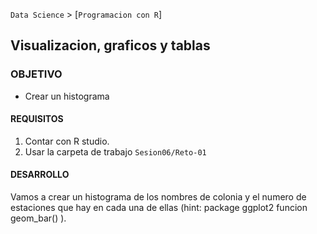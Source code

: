 `Data Science` > [`Programacion con R`]
## Visualizacion, graficos y tablas

### OBJETIVO
- Crear un histograma

#### REQUISITOS
1. Contar con R studio.
1. Usar la carpeta de trabajo `Sesion06/Reto-01`

#### DESARROLLO
Vamos a crear un histograma de los nombres de colonia y el numero de estaciones que hay en cada una de ellas (hint: package ggplot2 funcion geom_bar() ). 